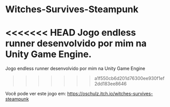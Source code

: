 # Witches-Survives-Steampunk
<<<<<<< HEAD
Jogo endless runner desenvolvido por mim na Unity Game Engine.
=======
Jogo endless runner desenvolvido por mim na Unity Game Engine
>>>>>>> a1f550cb6d201d76300ee930f1ef2dd183ee8646

Você pode ver este jogo em:
https://oschulz.itch.io/witches-survives-steampunk
